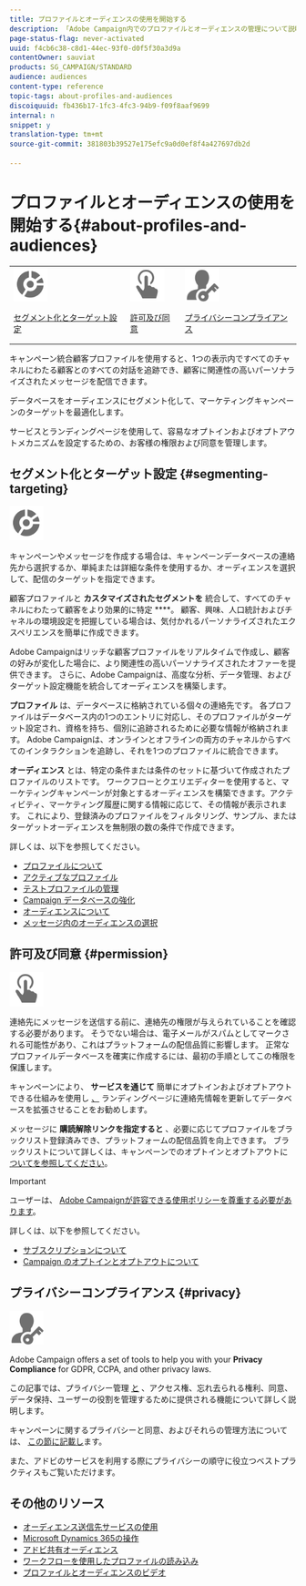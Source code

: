 ```yaml
---
title: プロファイルとオーディエンスの使用を開始する
description: 「Adobe Campaign内でのプロファイルとオーディエンスの管理について説明します。 ターゲット母集団の定義、オーディエンスの選択、受信者のフィルター、データの収集、プロファイルの更新を行います。」
page-status-flag: never-activated
uuid: f4cb6c38-c8d1-44ec-93f0-d0f5f30a3d9a
contentOwner: sauviat
products: SG_CAMPAIGN/STANDARD
audience: audiences
content-type: reference
topic-tags: about-profiles-and-audiences
discoiquuid: fb436b17-1fc3-4fc3-94b9-f09f8aaf9699
internal: n
snippet: y
translation-type: tm+mt
source-git-commit: 381803b39527e175efc9a0d0ef8f4a427697db2d

---
```



# プロファイルとオーディエンスの使用を開始する{#about-profiles-and-audiences}

<table>
<tr>
<td><img src="assets/do-not-localize/icon_segment.svg" width="60px"><p><a href="#segmenting-targeting">セグメント化とターゲット設定</a></p></td>
<td><img src="assets/do-not-localize/icon_permission.svg" width="60px"><p><a href="#permission">許可及び同意</a></p></td>
<td><img src="assets/do-not-localize/icon_privacy.svg" width="60px"><p><a href="#privacy">プライバシーコンプライアンス</a></p></td></tr>
</table>

キャンペーン統合顧客プロファイルを使用すると、1つの表示内ですべてのチャネルにわたる顧客とのすべての対話を追跡でき、顧客に関連性の高いパーソナライズされたメッセージを配信できます。

データベースをオーディエンスにセグメント化して、マーケティングキャンペーンのターゲットを最適化します。

サービスとランディングページを使用して、容易なオプトインおよびオプトアウトメカニズムを設定するための、お客様の権限および同意を管理します。

## セグメント化とターゲット設定 {#segmenting-targeting}

<img src="assets/do-not-localize/icon_segment.svg" width="60px">

キャンペーンやメッセージを作成する場合は、キャンペーンデータベースの連絡先から選択するか、単純または詳細な条件を使用するか、オーディエンスを選択して、配信のターゲットを指定できます。

顧客プロファイルと **カスタマイズされたセグメントを** 統合して、すべてのチャネルにわたって顧客をより効果的に特定 ****。 顧客、興味、人口統計およびチャネルの環境設定を把握している場合は、気付かれるパーソナライズされたエクスペリエンスを簡単に作成できます。

Adobe Campaignはリッチな顧客プロファイルをリアルタイムで作成し、顧客の好みが変化した場合に、より関連性の高いパーソナライズされたオファーを提供できます。 さらに、Adobe Campaignは、高度な分析、データ管理、およびターゲット設定機能を統合してオーディエンスを構築します。

**プロファイル** は、データベースに格納されている個々の連絡先です。 各プロファイルはデータベース内の1つのエントリに対応し、そのプロファイルがターゲット設定され、資格を持ち、個別に追跡されるために必要な情報が格納されます。 Adobe Campaignは、オンラインとオフラインの両方のチャネルからすべてのインタラクションを追跡し、それを1つのプロファイルに統合できます。

**オーディエンス** とは、特定の条件または条件のセットに基づいて作成されたプロファイルのリストです。 ワークフローとクエリエディターを使用すると、マーケティングキャンペーンが対象とするオーディエンスを構築できます。アクティビティ、マーケティング履歴に関する情報に応じて、その情報が表示されます。 これにより、登録済みのプロファイルをフィルタリング、サンプル、またはターゲットオーディエンスを無制限の数の条件で作成できます。

詳しくは、以下を参照してください。

* [プロファイルについて](../../audiences/using/about-profiles.md)
* [アクティブなプロファイル](../../audiences/using/active-profiles.md)
* [テストプロファイルの管理](../../audiences/using/managing-test-profiles.md)
* [Campaign データベースの強化](../../audiences/using/enriching-campaign-database.md)
* [オーディエンスについて](../../audiences/using/about-audiences.md)
* [メッセージ内のオーディエンスの選択](../../audiences/using/selecting-an-audience-in-a-message.md)

## 許可及び同意 {#permission}

<img src="assets/do-not-localize/icon_permission.svg"  width="60px">

連絡先にメッセージを送信する前に、連絡先の権限が与えられていることを確認する必要があります。 そうでない場合は、電子メールがスパムとしてマークされる可能性があり、これはプラットフォームの配信品質に影響します。 正常なプロファイルデータベースを確実に作成するには、最初の手順としてこの権限を保護します。

キャンペーンにより、 **サービスを通じて** 簡単にオプトインおよびオプトアウトできる仕組みを使用し [、](../../audiences/using/creating-a-service.md)[](../../channels/using/getting-started-with-landing-pages.md) ランディングページに連絡先情報を更新してデータベースを拡張させることをお勧めします。

メッセージに **購読解除リンクを指定すると** 、必要に応じてプロファイルをブラックリスト登録済みでき、プラットフォームの配信品質を向上できます。 ブラックリストについて詳しくは、キャンペーンでのオプトインとオプトアウトに [ついてを参照してください](../../audiences/using/about-opt-in-and-opt-out-in-campaign.md)。

>[!IMPORTANT]
>
>ユーザーは、 [Adobe Campaignが許容できる使用ポリシーを尊重する必要があります](https://www.adobe.com/legal/terms/aup.html)。

詳しくは、以下を参照してください。

* [サブスクリプションについて](../../audiences/using/about-subscriptions.md)
* [Campaign のオプトインとオプトアウトについて](../../audiences/using/about-opt-in-and-opt-out-in-campaign.md)

## プライバシーコンプライアンス {#privacy}

<img src="assets/do-not-localize/icon_privacy.svg" width="60px">

Adobe Campaign offers a set of tools to help you with your **Privacy Compliance** for GDPR, CCPA, and other privacy laws.

この記事では、プライバシー管理 [と](https://helpx.adobe.com/jp/campaign/kb/campaign-privacy.html) 、アクセス権、忘れ去られる権利、同意、データ保持、ユーザーの役割を管理するために提供される機能について詳しく説明します。

キャンペーンに関するプライバシーと同意、およびそれらの管理方法については、 [この節に記載し](../../start/using/privacy.md)ます。

また、アドビのサービスを利用する際にプライバシーの順守に役立つベストプラクティスもご覧いただけます。

## その他のリソース

* [オーディエンス送信先サービスの使用](../../audiences/using/aep-about-audience-destinations-service.md)
* [Microsoft Dynamics 365の操作](../../integrating/using/working-with-campaign-standard-and-microsoft-dynamics-365.md)
* [アドビ共有オーディエンス](../../integrating/using/sharing-audiences-with-audience-manager-or-people-core-service.md)
* [ワークフローを使用したプロファイルの読み込み](../../automating/using/importing-data.md)
* [プロファイルとオーディエンスのビデオ](https://docs.adobe.com/content/help/en/campaign-standard-learn/tutorials/profiles-and-audiences/creating-profiles-and-audiences.html)
